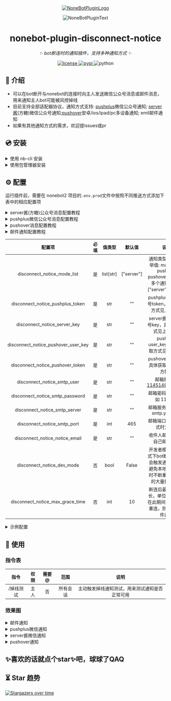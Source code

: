<div align="center">
  <a href="https://v2.nonebot.dev/store"><img src="https://github.com/A-kirami/nonebot-plugin-template/blob/resources/nbp_logo.png" width="180" height="180" alt="NoneBotPluginLogo"></a>
  <br>
  <p><img src="https://github.com/A-kirami/nonebot-plugin-template/blob/resources/NoneBotPlugin.svg" width="240" alt="NoneBotPluginText"></p>
</div>

<div align="center">

# nonebot-plugin-disconnect-notice

_✨ bot断连时的通知插件，支持多种通知方式 ✨_


<a href="./LICENSE">
    <img src="https://img.shields.io/github/license/Cypas/nonebot_plugin_disconnect_notice.svg" alt="license">
</a>
<a href="https://pypi.python.org/pypi/nonebot-plugin-disconnect-notice">
    <img src="https://img.shields.io/pypi/v/nonebot-plugin-disconnect-notice.svg" alt="pypi">
</a>
<img src="https://img.shields.io/badge/python-3.8+-blue.svg" alt="python">

</div>


## 📖 介绍

- 可以在bot断开与nonebot的连接时向主人发送微信公众号消息或邮件消息，用来通知主人bot可能被风控掉线
- 目前支持全部适配器协议，通知方式支持: [pushplus](https://www.pushplus.plus/)微信公众号通知; [server酱](https://sct.ftqq.com/r/1483)(方糖)微信公众号通知;[pushover](https://pushover.net/)安卓/ios/ipad/pc多设备通知; emil邮件通知
- 如果有其他通知方式的需求，欢迎提issues或pr

## 💿 安装

<details>
<summary>使用 nb-cli 安装</summary>
在 nonebot2 项目的根目录下打开命令行, 输入以下指令即可安装

    nb plugin install nonebot-plugin-disconnect-notice

</details>


<details>
<summary>使用包管理器安装</summary>
在 nonebot2 项目的插件目录下, 打开命令行, 根据你使用的包管理器, 输入相应的安装命令
<details>
<summary>pdm</summary>

    pdm add nonebot-plugin-disconnect-notice
</details>

<details>
<summary>poetry</summary>

    poetry add nonebot-plugin-disconnect-notice
</details>

</details>


## ⚙️ 配置
运行插件前，需要在 nonebot2 项目的`.env.prod`文件中按照不同推送方式添加下表中的相应配置项

<details>
<summary>server酱(方糖)公众号消息配置教程</summary>
> server酱每天免费消息推送额度只有5条

1. 进入[server酱官网](https://sct.ftqq.com/r/1483)
2. 点击网页右上角 **登录** 按钮，微信扫码完成登录
3. 回到网页端点击 **扫码后点此继续**  按钮
4. 点击sendkey下方的 **复制** 按钮，或者你可以新建单独的appkey，然后进行复制

   ![1.png](images/server/1.png)
5. 将token按照下方配置项名 disconnect_notice_server_key = "" 填入`.env.prod` 文件内

</details>

<details>
<summary>pushplus微信公众号消息配置教程</summary>

> pushplus现在强制要求实名以及每次实名1元认证费用，推荐使用其他推送配置

1. 进入[pushplus官网](https://www.pushplus.plus/)
2. 点击网页右上角 **登录** 按钮，微信扫码完成登录
3. 点击公众号提示的该卡片完成登录绑定，提示启用成功即可
   
   ![1.png](images/pushplus/1.png)
4. 回到网页端，顶部菜单栏选择**发送消息 - 一对一消息**,然后点击**一键复制**
   
   ![2.png](images/pushplus/2.png)
5. 将token按照下方配置项名 disconnect_notice_pushplus_token = "" 填入`.env.prod` 文件内

</details>

<details>
<summary>pushover消息配置教程</summary>

> pushover可通过他的安卓/ios/ipad/pc客户端进行推送，个人用户可免费使用30天，后续需要付费5美元买断，不太推荐此方式

1. 进入[pushplus官网](https://pushover.net/signup)并通过邮箱注册账号，并点开邮件内链接验证账号
2. 复制此处user_key
   ![1.png](images/pushover/1.png)
3. 网页向下滑动，点击创建app
   ![2.png](images/pushover/2.png)
4. 输入一个app名称，如nb2，勾选条款后点击创建
   ![3.png](images/pushover/3.png)
5. 复制此处token
   ![4.png](images/pushover/4.png)

6. 将user_key和token按照下方配置项名 disconnect_notice_pushover_user_key = "",disconnect_notice_pushover_token = "" 填入`.env.prod` 文件内

7. 打开[pushover客户端下载页](https://pushover.net/clients)下载至少一个设备端的应用并登录相同账号 
   - ```注意```:ios端及mac端可以不用开启app的情况下进行消息推送，安卓端则需要保持google在线或app后台运行状态，这点对于安卓端相当不友好
   - ```注意```:每个设备端至多有30天试用期，到期后需要花费5美元买断(各设备端单独收费)

</details>

<details>
<summary>邮件通知配置教程</summary>

- 以qq邮箱为例，其他邮箱的开启smtp方式是类似的

1. 点击qq邮箱的设置
![img.png](images/mail/img.png)

2. 点击账户
![img_1.png](images/mail/img_1.png)

3. 点击管理服务，如果没有开启，这里可能显示的是`开启服务`
![img_2.png](images/mail/img_2.png)

4. 点击`生成授权码`
![img_3.png](images/mail/img_3.png)

5. 按照要求用密保手机号发送短信验证
![img_4.png](images/mail/img_4.png)

6. 复制得到的这个授权码
![img_5.png](images/mail/img_5.png)

7. 得到的这个`授权码`就相当于邮箱密码，邮箱账号就是qq邮箱，其他的一些常见邮箱的smtp_server和smtp_port配置参数参考下表

|   邮箱名    |   smtp_server   | smtp_port |   
|:--------:|:---------------:|:---------:|
|   qq邮箱   |   smtp.qq.com   |    465    |   
| 网易yeah邮箱 |  smtp.yeah.net  |    465    |
|  阿里云邮箱   | smtp.aliyun.com |    465    |
| 网易163邮箱  |  smtp.163.com   |    465    |
| 移动139邮箱  |  smtp.139.com   |    465    |


</details>

|                 配置项                 | 必填 |    值类型    |    默认值     |                                  说明                                   |
|:-----------------------------------:|:--:|:---------:|:----------:|:---------------------------------------------------------------------:|
|     disconnect_notice_mode_list     | 是  | list[str] | ["server"] | 通知类型列表，枚举值: mail server pushplus pushover，可填写多个通知源，如["server"，"mail"] |
|  disconnect_notice_pushplus_token   | 是  |    str    |     ""     |                    pushplus微信公众号token，具体获取方式见上方教程                     |
|    disconnect_notice_server_key     | 是  |    str    |     ""     |                      server酱微信公众号key，具体获取方式见上方教程                      |
| disconnect_notice_pushover_user_key | 是  |    str    |     ""     |                     pushover user_key，具体获取方式见上方教程                     |
|  disconnect_notice_pushover_token   | 是  |    str    |     ""     |                      pushover token，具体获取方式见上方教程                       |
|     disconnect_notice_smtp_user     | 是  |    str    |     ""     |                        邮箱账号,如 114514@yeah.net                         |
|   disconnect_notice_smtp_password   | 是  |    str    |     ""     |                           邮箱密码或授权码,如 114514                           |
|    disconnect_notice_smtp_server    | 是  |    str    |     ""     |                        邮箱服务器地址,如 smtp.yeah.net                        |
|     disconnect_notice_smtp_port     | 是  |    int    |    465     |                           邮箱端口号，ssl模式时为465                            |
|   disconnect_notice_notice_email    | 是  |    str    |     ""     |                            收件人邮箱，填写自己邮箱即可                             |
|     disconnect_notice_dev_mode      | 否  |   bool    |   False    |           开发者模式，该模式下bot断开连接不会触发通知消息，避免本地测试插件时不断重载而导致的大量掉线通知           |
|  disconnect_notice_max_grace_time   | 否  |    int    |     10     |                断连后最大宽限时长，单位:秒，如果在此期间bot完成了重连，则不触发邮件通知                 |

<details>
<summary>示例配置</summary>
  
```env
## disconnect_notice掉线通知示例配置
# 通知方式list，可填写多种通知方式 枚举值:pushplus mail server
disconnect_notice_mode_list = ["pushplus"]
# pushplus微信公众号通知 https://www.pushplus.plus/
disconnect_notice_pushplus_token = ""
# server酱 https://sct.ftqq.com/r/1483
disconnect_notice_server_key = ""
# pushover
disconnect_notice_pushover_user_key = ""
disconnect_notice_pushover_token = ""
# 邮件通知
disconnect_notice_smtp_user = "114514@yeah.net" #邮箱账号
disconnect_notice_smtp_password = "114514" #邮箱密码
disconnect_notice_smtp_server = "smtp.yeah.net" #邮箱服务器地址
disconnect_notice_smtp_port = 465 #邮箱端口号
disconnect_notice_notice_email = "114514@qq.com" #收件人邮箱
# 其他设定
disconnect_notice_dev_mode = False #开发者模式，该模式下bot断连不会触发通知消息，避免本地测试插件时不断重载而导致的大量掉线通知
disconnect_notice_max_grace_time = 10 #断连后最大宽限时长，单位:秒，如果在此期间bot完成了重连，则不触发邮件通知
```

</details>

## 🎉 使用
### 指令表
|  指令   | 权限 | 需要@ |  范围  |           说明            |
|:-----:|:----:|:----:|:----:|:-----------------------:|
| /掉线测试 | 主人 | 否 | 所有会话 | 主动触发掉线通知测试，用来测试通知是否正常可用 |
### 效果图
<details>
<summary>邮件通知</summary>

![mail.png](images/mail/mail.png)

</details>

<details>
<summary>pushplus微信通知</summary>

![mail.png](images/pushplus/pushplus.jpg)

</details>

<details>
<summary>server酱微信通知</summary>

![server.png](images/server/server.png)

</details>

<details>
<summary>pushover通知</summary>

![pushover.png](images/pushover/pushover.png)
</details>

## ✨喜欢的话就点个star✨吧，球球了QAQ


## ⏳ Star 趋势

[![Stargazers over time](https://starchart.cc/Cypas/nonebot_plugin_disconnect_notice.svg)](https://starchart.cc/Cypas/nonebot_plugin_disconnect_notice)
